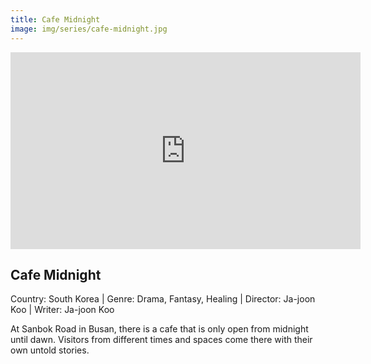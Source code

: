 ```yaml
---
title: Cafe Midnight 
image: img/series/cafe-midnight.jpg
---
```

<iframe width="560" height="315" src="https://youtu.be/qqDtZZPlUtg" frameborder="0" allow="accelerometer; autoplay; encrypted-media; gyroscope; picture-in-picture" allowfullscreen></iframe>

## Cafe Midnight
Country: South Korea | Genre: Drama, Fantasy, Healing | Director: Ja-joon Koo | Writer: Ja-joon Koo

At Sanbok Road in Busan, there is a cafe that is only open from midnight until dawn. Visitors from different times and spaces come there with their own untold stories.